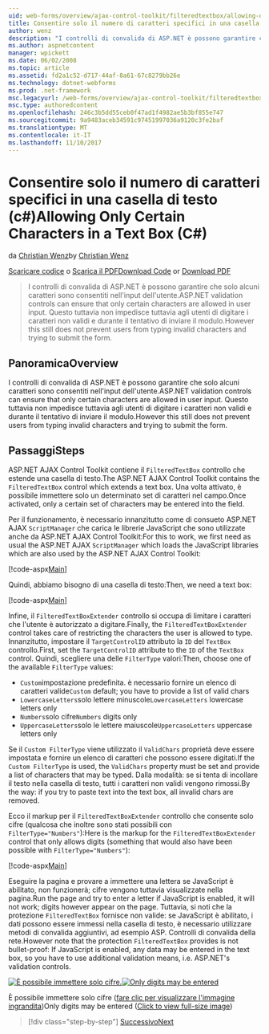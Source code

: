 ```yaml
---
uid: web-forms/overview/ajax-control-toolkit/filteredtextbox/allowing-only-certain-characters-in-a-text-box-cs
title: Consentire solo il numero di caratteri specifici in una casella di testo (c#) | Documenti Microsoft
author: wenz
description: "I controlli di convalida di ASP.NET è possono garantire che solo alcuni caratteri sono consentiti nell'input dell'utente. Questo ancora non impedisce tuttavia agli utenti di digitare non validi..."
ms.author: aspnetcontent
manager: wpickett
ms.date: 06/02/2008
ms.topic: article
ms.assetid: fd2a1c52-d717-44af-8a61-67c8279bb26e
ms.technology: dotnet-webforms
ms.prod: .net-framework
msc.legacyurl: /web-forms/overview/ajax-control-toolkit/filteredtextbox/allowing-only-certain-characters-in-a-text-box-cs
msc.type: authoredcontent
ms.openlocfilehash: 246c3b5dd55ceb0f47ad1f4982ae5b3bf855e747
ms.sourcegitcommit: 9a9483aceb34591c97451997036a9120c3fe2baf
ms.translationtype: MT
ms.contentlocale: it-IT
ms.lasthandoff: 11/10/2017
---
```

<a name="allowing-only-certain-characters-in-a-text-box-c"></a><span data-ttu-id="f56e5-104">Consentire solo il numero di caratteri specifici in una casella di testo (c#)</span><span class="sxs-lookup"><span data-stu-id="f56e5-104">Allowing Only Certain Characters in a Text Box (C#)</span></span>
====================
<span data-ttu-id="f56e5-105">da [Christian Wenz](https://github.com/wenz)</span><span class="sxs-lookup"><span data-stu-id="f56e5-105">by [Christian Wenz](https://github.com/wenz)</span></span>

<span data-ttu-id="f56e5-106">[Scaricare codice](http://download.microsoft.com/download/4/c/2/4c2def7a-0d23-4055-91f9-1f18504167d7/FilteredTextBox0.cs.zip) o [Scarica il PDF](http://download.microsoft.com/download/b/6/a/b6ae89ee-df69-4c87-9bfb-ad1eb2b23373/filteredtextbox0CS.pdf)</span><span class="sxs-lookup"><span data-stu-id="f56e5-106">[Download Code](http://download.microsoft.com/download/4/c/2/4c2def7a-0d23-4055-91f9-1f18504167d7/FilteredTextBox0.cs.zip) or [Download PDF](http://download.microsoft.com/download/b/6/a/b6ae89ee-df69-4c87-9bfb-ad1eb2b23373/filteredtextbox0CS.pdf)</span></span>

> <span data-ttu-id="f56e5-107">I controlli di convalida di ASP.NET è possono garantire che solo alcuni caratteri sono consentiti nell'input dell'utente.</span><span class="sxs-lookup"><span data-stu-id="f56e5-107">ASP.NET validation controls can ensure that only certain characters are allowed in user input.</span></span> <span data-ttu-id="f56e5-108">Questo tuttavia non impedisce tuttavia agli utenti di digitare i caratteri non validi e durante il tentativo di inviare il modulo.</span><span class="sxs-lookup"><span data-stu-id="f56e5-108">However this still does not prevent users from typing invalid characters and trying to submit the form.</span></span>


## <a name="overview"></a><span data-ttu-id="f56e5-109">Panoramica</span><span class="sxs-lookup"><span data-stu-id="f56e5-109">Overview</span></span>

<span data-ttu-id="f56e5-110">I controlli di convalida di ASP.NET è possono garantire che solo alcuni caratteri sono consentiti nell'input dell'utente.</span><span class="sxs-lookup"><span data-stu-id="f56e5-110">ASP.NET validation controls can ensure that only certain characters are allowed in user input.</span></span> <span data-ttu-id="f56e5-111">Questo tuttavia non impedisce tuttavia agli utenti di digitare i caratteri non validi e durante il tentativo di inviare il modulo.</span><span class="sxs-lookup"><span data-stu-id="f56e5-111">However this still does not prevent users from typing invalid characters and trying to submit the form.</span></span>

## <a name="steps"></a><span data-ttu-id="f56e5-112">Passaggi</span><span class="sxs-lookup"><span data-stu-id="f56e5-112">Steps</span></span>

<span data-ttu-id="f56e5-113">ASP.NET AJAX Control Toolkit contiene il `FilteredTextBox` controllo che estende una casella di testo.</span><span class="sxs-lookup"><span data-stu-id="f56e5-113">The ASP.NET AJAX Control Toolkit contains the `FilteredTextBox` control which extends a text box.</span></span> <span data-ttu-id="f56e5-114">Una volta attivato, è possibile immettere solo un determinato set di caratteri nel campo.</span><span class="sxs-lookup"><span data-stu-id="f56e5-114">Once activated, only a certain set of characters may be entered into the field.</span></span>

<span data-ttu-id="f56e5-115">Per il funzionamento, è necessario innanzitutto come di consueto ASP.NET AJAX `ScriptManager` che carica le librerie JavaScript che sono utilizzate anche da ASP.NET AJAX Control Toolkit:</span><span class="sxs-lookup"><span data-stu-id="f56e5-115">For this to work, we first need as usual the ASP.NET AJAX `ScriptManager` which loads the JavaScript libraries which are also used by the ASP.NET AJAX Control Toolkit:</span></span>

[!code-aspx[Main](allowing-only-certain-characters-in-a-text-box-cs/samples/sample1.aspx)]

<span data-ttu-id="f56e5-116">Quindi, abbiamo bisogno di una casella di testo:</span><span class="sxs-lookup"><span data-stu-id="f56e5-116">Then, we need a text box:</span></span>

[!code-aspx[Main](allowing-only-certain-characters-in-a-text-box-cs/samples/sample2.aspx)]

<span data-ttu-id="f56e5-117">Infine, il `FilteredTextBoxExtender` controllo si occupa di limitare i caratteri che l'utente è autorizzato a digitare.</span><span class="sxs-lookup"><span data-stu-id="f56e5-117">Finally, the `FilteredTextBoxExtender` control takes care of restricting the characters the user is allowed to type.</span></span> <span data-ttu-id="f56e5-118">Innanzitutto, impostare il `TargetControlID` attributo la `ID` del `TextBox` controllo.</span><span class="sxs-lookup"><span data-stu-id="f56e5-118">First, set the `TargetControlID` attribute to the `ID` of the `TextBox` control.</span></span> <span data-ttu-id="f56e5-119">Quindi, scegliere una delle `FilterType` valori:</span><span class="sxs-lookup"><span data-stu-id="f56e5-119">Then, choose one of the available `FilterType` values:</span></span>

- <span data-ttu-id="f56e5-120">`Custom`impostazione predefinita. è necessario fornire un elenco di caratteri valide</span><span class="sxs-lookup"><span data-stu-id="f56e5-120">`Custom` default; you have to provide a list of valid chars</span></span>
- <span data-ttu-id="f56e5-121">`LowercaseLetters`solo lettere minuscole</span><span class="sxs-lookup"><span data-stu-id="f56e5-121">`LowercaseLetters` lowercase letters only</span></span>
- <span data-ttu-id="f56e5-122">`Numbers`solo cifre</span><span class="sxs-lookup"><span data-stu-id="f56e5-122">`Numbers` digits only</span></span>
- <span data-ttu-id="f56e5-123">`UppercaseLetters`solo le lettere maiuscole</span><span class="sxs-lookup"><span data-stu-id="f56e5-123">`UppercaseLetters` uppercase letters only</span></span>

<span data-ttu-id="f56e5-124">Se il `Custom FilterType` viene utilizzato il `ValidChars` proprietà deve essere impostata e fornire un elenco di caratteri che possono essere digitati.</span><span class="sxs-lookup"><span data-stu-id="f56e5-124">If the `Custom FilterType` is used, the `ValidChars` property must be set and provide a list of characters that may be typed.</span></span> <span data-ttu-id="f56e5-125">Dalla modalità: se si tenta di incollare il testo nella casella di testo, tutti i caratteri non validi vengono rimossi.</span><span class="sxs-lookup"><span data-stu-id="f56e5-125">By the way: if you try to paste text into the text box, all invalid chars are removed.</span></span>

<span data-ttu-id="f56e5-126">Ecco il markup per il `FilteredTextBoxExtender` controllo che consente solo cifre (qualcosa che inoltre sono stati possibili con `FilterType="Numbers"`):</span><span class="sxs-lookup"><span data-stu-id="f56e5-126">Here is the markup for the `FilteredTextBoxExtender` control that only allows digits (something that would also have been possible with `FilterType="Numbers"`):</span></span>

[!code-aspx[Main](allowing-only-certain-characters-in-a-text-box-cs/samples/sample3.aspx)]

<span data-ttu-id="f56e5-127">Eseguire la pagina e provare a immettere una lettera se JavaScript è abilitato, non funzionerà; cifre vengono tuttavia visualizzate nella pagina.</span><span class="sxs-lookup"><span data-stu-id="f56e5-127">Run the page and try to enter a letter if JavaScript is enabled, it will not work; digits however appear on the page.</span></span> <span data-ttu-id="f56e5-128">Tuttavia, si noti che la protezione `FilteredTextBox` fornisce non valide: se JavaScript è abilitato, i dati possono essere immessi nella casella di testo, è necessario utilizzare metodi di convalida aggiuntivi, ad esempio ASP. Controlli di convalida della rete.</span><span class="sxs-lookup"><span data-stu-id="f56e5-128">However note that the protection `FilteredTextBox` provides is not bullet-proof: If JavaScript is enabled, any data may be entered in the text box, so you have to use additional validation means, i.e. ASP.NET's validation controls.</span></span>


<span data-ttu-id="f56e5-129">[![È possibile immettere solo cifre.](allowing-only-certain-characters-in-a-text-box-cs/_static/image2.png)](allowing-only-certain-characters-in-a-text-box-cs/_static/image1.png)</span><span class="sxs-lookup"><span data-stu-id="f56e5-129">[![Only digits may be entered](allowing-only-certain-characters-in-a-text-box-cs/_static/image2.png)](allowing-only-certain-characters-in-a-text-box-cs/_static/image1.png)</span></span>

<span data-ttu-id="f56e5-130">È possibile immettere solo cifre ([fare clic per visualizzare l'immagine ingrandita](allowing-only-certain-characters-in-a-text-box-cs/_static/image3.png))</span><span class="sxs-lookup"><span data-stu-id="f56e5-130">Only digits may be entered ([Click to view full-size image](allowing-only-certain-characters-in-a-text-box-cs/_static/image3.png))</span></span>

>[!div class="step-by-step"]
[<span data-ttu-id="f56e5-131">Successivo</span><span class="sxs-lookup"><span data-stu-id="f56e5-131">Next</span></span>](allowing-only-certain-characters-in-a-text-box-vb.md)
